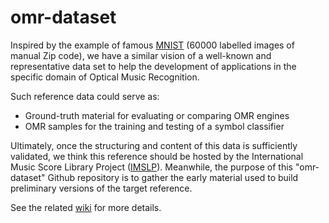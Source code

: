 # omr-dataset

Inspired by the example of famous [MNIST][1] (60000 labelled images of manual Zip code), we have a similar vision of a well-known and representative data set to help the development of applications in the specific domain of Optical Music Recognition.

Such reference data could serve as:
+ Ground-truth material for evaluating or comparing OMR engines
+ OMR samples for the training and testing of a symbol classifier

Ultimately, once the structuring and content of this data is sufficiently validated, we think this reference should be hosted by the International Music Score Library Project ([IMSLP][2]). 
Meanwhile, the purpose of this "omr-dataset" Github repository is to gather the early material used to build preliminary versions of the target reference.

See the related [wiki][3] for more details.

[1]: [http://yann.lecun.com/exdb/mnist/]
[2]: [http://imslp.org/]
[3]: [https://github.com/Audiveris/omr-dataset/wiki
